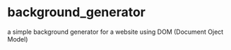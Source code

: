 # background_generator

a simple background generator for a website using DOM (Document Oject Model)
